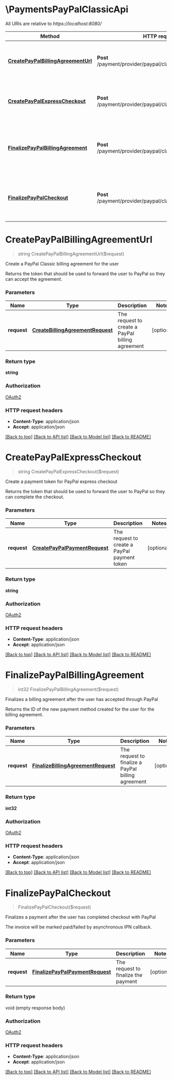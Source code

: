 # \PaymentsPayPalClassicApi

All URIs are relative to *https://localhost:8080/*

Method | HTTP request | Description
------------- | ------------- | -------------
[**CreatePayPalBillingAgreementUrl**](PaymentsPayPalClassicApi.md#CreatePayPalBillingAgreementUrl) | **Post** /payment/provider/paypal/classic/agreements/start | Create a PayPal Classic billing agreement for the user
[**CreatePayPalExpressCheckout**](PaymentsPayPalClassicApi.md#CreatePayPalExpressCheckout) | **Post** /payment/provider/paypal/classic/checkout/start | Create a payment token for PayPal express checkout
[**FinalizePayPalBillingAgreement**](PaymentsPayPalClassicApi.md#FinalizePayPalBillingAgreement) | **Post** /payment/provider/paypal/classic/agreements/finish | Finalizes a billing agreement after the user has accepted through PayPal
[**FinalizePayPalCheckout**](PaymentsPayPalClassicApi.md#FinalizePayPalCheckout) | **Post** /payment/provider/paypal/classic/checkout/finish | Finalizes a payment after the user has completed checkout with PayPal


# **CreatePayPalBillingAgreementUrl**
> string CreatePayPalBillingAgreementUrl($request)

Create a PayPal Classic billing agreement for the user

Returns the token that should be used to forward the user to PayPal so they can accept the agreement.


### Parameters

Name | Type | Description  | Notes
------------- | ------------- | ------------- | -------------
 **request** | [**CreateBillingAgreementRequest**](CreateBillingAgreementRequest.md)| The request to create a PayPal billing agreement | [optional] 

### Return type

**string**

### Authorization

[OAuth2](../README.md#OAuth2)

### HTTP request headers

 - **Content-Type**: application/json
 - **Accept**: application/json

[[Back to top]](#) [[Back to API list]](../README.md#documentation-for-api-endpoints) [[Back to Model list]](../README.md#documentation-for-models) [[Back to README]](../README.md)

# **CreatePayPalExpressCheckout**
> string CreatePayPalExpressCheckout($request)

Create a payment token for PayPal express checkout

Returns the token that should be used to forward the user to PayPal so they can complete the checkout.


### Parameters

Name | Type | Description  | Notes
------------- | ------------- | ------------- | -------------
 **request** | [**CreatePayPalPaymentRequest**](CreatePayPalPaymentRequest.md)| The request to create a PayPal payment token | [optional] 

### Return type

**string**

### Authorization

[OAuth2](../README.md#OAuth2)

### HTTP request headers

 - **Content-Type**: application/json
 - **Accept**: application/json

[[Back to top]](#) [[Back to API list]](../README.md#documentation-for-api-endpoints) [[Back to Model list]](../README.md#documentation-for-models) [[Back to README]](../README.md)

# **FinalizePayPalBillingAgreement**
> int32 FinalizePayPalBillingAgreement($request)

Finalizes a billing agreement after the user has accepted through PayPal

Returns the ID of the new payment method created for the user for the billing agreement.


### Parameters

Name | Type | Description  | Notes
------------- | ------------- | ------------- | -------------
 **request** | [**FinalizeBillingAgreementRequest**](FinalizeBillingAgreementRequest.md)| The request to finalize a PayPal billing agreement | [optional] 

### Return type

**int32**

### Authorization

[OAuth2](../README.md#OAuth2)

### HTTP request headers

 - **Content-Type**: application/json
 - **Accept**: application/json

[[Back to top]](#) [[Back to API list]](../README.md#documentation-for-api-endpoints) [[Back to Model list]](../README.md#documentation-for-models) [[Back to README]](../README.md)

# **FinalizePayPalCheckout**
> FinalizePayPalCheckout($request)

Finalizes a payment after the user has completed checkout with PayPal

The invoice will be marked paid/failed by asynchronous IPN callback.


### Parameters

Name | Type | Description  | Notes
------------- | ------------- | ------------- | -------------
 **request** | [**FinalizePayPalPaymentRequest**](FinalizePayPalPaymentRequest.md)| The request to finalize the payment | [optional] 

### Return type

void (empty response body)

### Authorization

[OAuth2](../README.md#OAuth2)

### HTTP request headers

 - **Content-Type**: application/json
 - **Accept**: application/json

[[Back to top]](#) [[Back to API list]](../README.md#documentation-for-api-endpoints) [[Back to Model list]](../README.md#documentation-for-models) [[Back to README]](../README.md)

